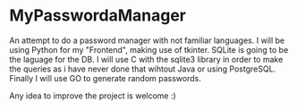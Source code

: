 # MyPasswordaManager
An attempt to do a password manager with not familiar languages.
I will be using Python for my "Frontend", making use of tkinter.
SQLite is going to be the laguage for the DB.
I will use C with the sqlite3 library in order to make the queries as i have never done that wihtout Java or using PostgreSQL.
Finally I will use GO to generate random passwords.

Any idea to improve the project is welcome :)
